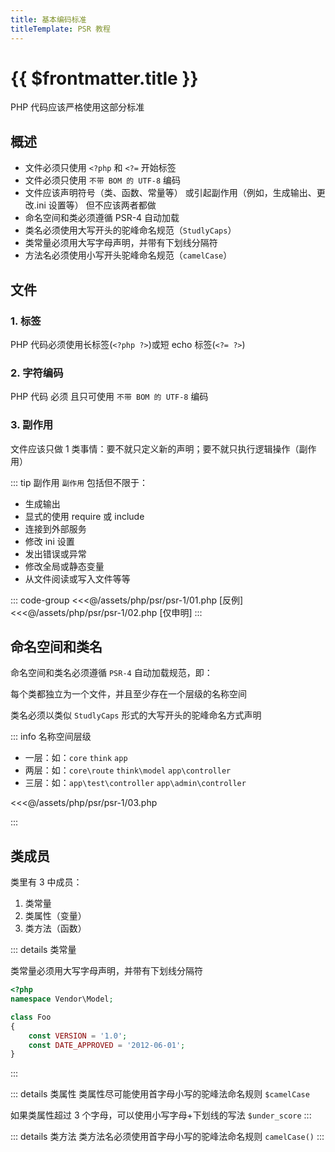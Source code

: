```yaml
---
title: 基本编码标准
titleTemplate: PSR 教程
---
```


# {{ $frontmatter.title }}

PHP 代码应该严格使用这部分标准

## 概述

- 文件必须只使用 `<?php` 和 `<?=` 开始标签
- 文件必须只使用 `不带 BOM 的 UTF-8` 编码
- 文件应该声明符号（类、函数、常量等） 或引起副作用（例如，生成输出、更改.ini 设置等） 但不应该两者都做
- 命名空间和类必须遵循 PSR-4 自动加载
- 类名必须使用大写开头的驼峰命名规范（`StudlyCaps`）
- 类常量必须用大写字母声明，并带有下划线分隔符
- 方法名必须使用小写开头驼峰命名规范（`camelCase`）

## 文件

### 1. 标签

PHP 代码必须使用长标签(`<?php ?>`)或短 echo 标签(`<?= ?>`)

### 2. 字符编码

PHP 代码 必须 且只可使用 `不带 BOM 的 UTF-8` 编码

### 3. 副作用

文件应该只做 1 类事情：要不就只定义新的声明；要不就只执行逻辑操作（副作用）

::: tip 副作用
`副作用` 包括但不限于：

- 生成输出
- 显式的使用 require 或 include
- 连接到外部服务
- 修改 ini 设置
- 发出错误或异常
- 修改全局或静态变量
- 从文件阅读或写入文件等等

::: code-group
<<<@/assets/php/psr/psr-1/01.php [反例]
<<<@/assets/php/psr/psr-1/02.php [仅申明]
:::

## 命名空间和类名

命名空间和类名必须遵循 `PSR-4` 自动加载规范，即：

每个类都独立为一个文件，并且至少存在一个层级的名称空间

类名必须以类似 `StudlyCaps` 形式的大写开头的驼峰命名方式声明

::: info 名称空间层级

- 一层：如：`core` `think` `app`
- 两层：如：`core\route` `think\model` `app\controller`
- 三层：如：`app\test\controller` `app\admin\controller`

<<<@/assets/php/psr/psr-1/03.php

:::

## 类成员

类里有 3 中成员：

1. 类常量
2. 类属性（变量）
3. 类方法（函数）

::: details 类常量

类常量必须用大写字母声明，并带有下划线分隔符

```php
<?php
namespace Vendor\Model;

class Foo
{
    const VERSION = '1.0';
    const DATE_APPROVED = '2012-06-01';
}
```

:::

::: details 类属性
类属性尽可能使用首字母小写的驼峰法命名规则 `$camelCase`

如果类属性超过 3 个字母，可以使用小写字母+下划线的写法 `$under_score`
:::

::: details 类方法
类方法名必须使用首字母小写的驼峰法命名规则 `camelCase()`
:::
